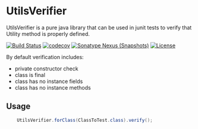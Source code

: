 # UtilsVerifier
UtilsVerifier is a pure java library that can be used in junit tests to verify that Utility method is properly defined.

[![Build Status](https://travis-ci.org/karczews/UtilsVerifier.svg?branch=master)](https://travis-ci.org/karczews/UtilsVerifier)
[![codecov](https://codecov.io/gh/karczews/UtilsVerifier/branch/master/graph/badge.svg)](https://codecov.io/gh/karczews/UtilsVerifier)
[![Sonatype Nexus (Snapshots)](https://img.shields.io/nexus/s/https/oss.sonatype.org/com.github.karczews/utilsverifier.svg?style=flat)](https://oss.sonatype.org/content/repositories/snapshots/com/github/karczews/utilsverifier/)
[![License](https://img.shields.io/badge/license-Apache%202.0-blue.svg)](https://github.com/karczews/UtilsVerifier/blob/master/LICENSE)

By default verification includes:
 * private constructor check
 * class is final
 * class has no instance fields
 * class has no instance methods
 
Usage
--------
```java
    UtilsVerifier.forClass(ClassToTest.class).verify();
```